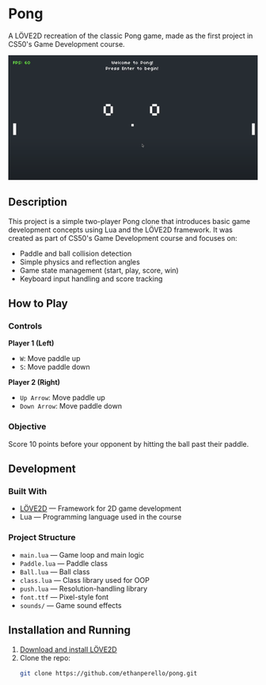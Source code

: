 # Pong

A LÖVE2D recreation of the classic Pong game, made as the first project in CS50's Game Development course.

![Pong Screenshot](screenshots/screenshot.png)

## Description

This project is a simple two-player Pong clone that introduces basic game development concepts using Lua and the LÖVE2D framework. It was created as part of CS50's Game Development course and focuses on:

- Paddle and ball collision detection
- Simple physics and reflection angles
- Game state management (start, play, score, win)
- Keyboard input handling and score tracking

## How to Play

### Controls

**Player 1 (Left)**
- `W`: Move paddle up
- `S`: Move paddle down

**Player 2 (Right)**
- `Up Arrow`: Move paddle up
- `Down Arrow`: Move paddle down

### Objective

Score 10 points before your opponent by hitting the ball past their paddle.

## Development

### Built With

- [LÖVE2D](https://love2d.org/) — Framework for 2D game development
- Lua — Programming language used in the course

### Project Structure

- `main.lua` — Game loop and main logic
- `Paddle.lua` — Paddle class
- `Ball.lua` — Ball class
- `class.lua` — Class library used for OOP
- `push.lua` — Resolution-handling library
- `font.ttf` — Pixel-style font
- `sounds/` — Game sound effects

## Installation and Running

1. [Download and install LÖVE2D](https://love2d.org/)
2. Clone the repo:
   ```bash
   git clone https://github.com/ethanperello/pong.git
